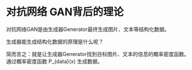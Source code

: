 # 对抗网络 GAN背后的理论

对抗网络GAN是由生成器Generator最终生成图片、文本等结构化数据。

生成器能生成结构化数据的原理是什么呢？

简而言之：就是让生成器Generator找到目标图片、文本的信息的概率密度函数。通过概率密度函数 P_{data}(x) 生成数据。
